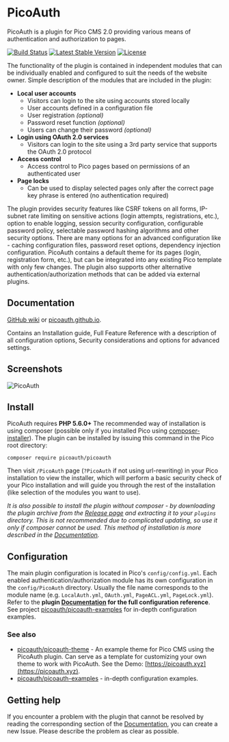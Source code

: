 PicoAuth
====
PicoAuth is a plugin for Pico CMS 2.0 providing various means of authentication and authorization to pages.

[![Build Status](https://travis-ci.org/picoauth/picoauth.svg?branch=master)](https://travis-ci.org/picoauth/picoauth)
[![Latest Stable Version](https://poser.pugx.org/picoauth/picoauth/v/stable)](https://packagist.org/packages/picoauth/picoauth)
[![License](https://poser.pugx.org/picoauth/picoauth/license)](https://github.com/picoauth/picoauth/blob/master/LICENSE)

The functionality of the plugin is contained in independent modules that can be individually enabled and configured to suit the needs of the website owner. Simple description of the modules that are included in the plugin:

* **Local user accounts**
  * Visitors can login to the site using accounts stored locally
  * User accounts defined in a configuration file
  * User registration *(optional)*
  * Password reset function *(optional)*
  * Users can change their password *(optional)*
* **Login using OAuth 2.0 services**
  * Visitors can login to the site using a 3rd party service that supports the OAuth 2.0 protocol
* **Access control**
  * Access control to Pico pages based on permissions of an authenticated user
* **Page locks**
  * Can be used to display selected pages only after the correct page key phrase is entered (no authentication required)

The plugin provides security features like CSRF tokens on all forms, IP-subnet rate limiting on sensitive actions (login attempts, registrations, etc.), option to enable logging, session security configuration, configurable password policy, selectable password hashing algorithms and other security options. There are many options for an advanced configuration like - caching configuration files, password reset options, dependency injection configuration. PicoAuth contains a default theme for its pages (login, registration form, etc.), but can be integrated into any existing Pico template with only few changes. The plugin also supports other alternative authentication/authorization methods that can be added via external plugins.

## Documentation
[GitHub wiki](https://github.com/picoauth/picoauth/wiki) or [picoauth.github.io](https://picoauth.github.io/).

Contains an Installation guide, Full Feature Reference with a description of all configuration options, Security considerations and options for advanced settings.

Screenshots
-----------
![PicoAuth](https://i.imgur.com/FMXWCZd.png)

Install
-------
PicoAuth requires **PHP 5.6.0+** The recommended way of installation is using composer (possible only if you installed Pico using [composer-installer](https://github.com/picocms/composer-installer)).
The plugin can be installed by issuing this command in the Pico root directory:

```
composer require picoauth/picoauth
```

Then visit `/PicoAuth` page (`?PicoAuth` if not using url-rewriting) in your Pico installation to view the installer, which will perform a basic security check of your Pico installation and will guide you through the rest of the installation (like selection of the modules you want to use).

*It is also possible to install the plugin without composer - by downloading the plugin archive from the [Release page](https://github.com/picoauth/picoauth/releases) and extracting it to your `plugins` directory. This is not recommended due to complicated updating, so use it only if composer cannot be used. This method of installation is more described in the [Documentation](#documentation).*

Configuration
-------------
The main plugin configuration is located in Pico's `config/config.yml`. Each enabled authentication/authorization module has its own configuration in the `config/PicoAuth` directory. Usually the file name corresponds to the module name (e.g. `LocalAuth.yml`, `OAuth.yml`, `PageACL.yml`, `PageLock.yml`). Refer to the **plugin [Documentation](#documentation) for the full configuration reference**. See project [picoauth/picoauth-examples](https://github.com/picoauth/picoauth-examples) for in-depth configuration examples.

### See also
* [picoauth/picoauth-theme](https://github.com/picoauth/picoauth-theme) - An example theme for Pico CMS using the PicoAuth plugin. Can serve as a template for customizing your own theme to work with PicoAuth. See the Demo: [https://picoauth.xyz](https://picoauth.xyz).
* [picoauth/picoauth-examples](https://github.com/picoauth/picoauth-examples) - in-depth configuration examples.

Getting help
------------
If you encounter a problem with the plugin that cannot be resolved by reading the corresponding section of the [Documentation](#documentation), you can create a new Issue. Please describe the problem as clear as possible.
